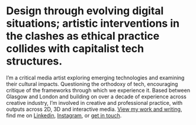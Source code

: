 # Design through evolving digital situations; artistic interventions in the clashes as ethical practice collides with capitalist tech structures.

I’m a critical media artist exploring emerging technologies and examining their cultural impacts. Questioning the orthodoxy of tech, encouraging critique of the frameworks through which we experience it. Based between Glasgow and London and building on over a decade of experience across creative industry, I’m involved in creative and professional practice, with outputs across 2D, 3D and interactive media. [View my work and writing](https://grpahicdeisgn.com/), find me on [Linkedin](https://linkedin.com/in/nathandavidsmith), [Instagram](https://instagram.com/nathandavidsmith), or [get in touch](https://grpahicdeisgn.com/contact).
